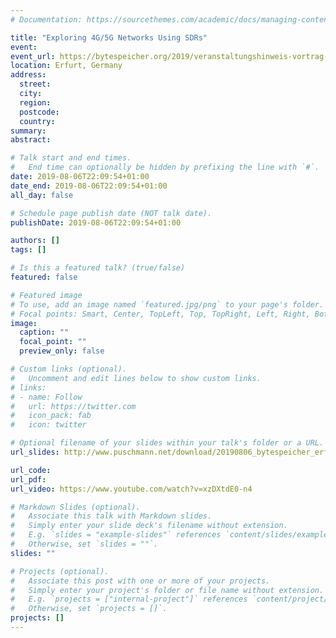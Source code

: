 ```yaml
---
# Documentation: https://sourcethemes.com/academic/docs/managing-content/

title: "Exploring 4G/5G Networks Using SDRs"
event:
event_url: https://bytespeicher.org/2019/veranstaltungshinweis-vortrag-ueber-sdr-lte-und-5g-am-6-august/
location: Erfurt, Germany
address:
  street:
  city:
  region:
  postcode:
  country:
summary:
abstract:

# Talk start and end times.
#   End time can optionally be hidden by prefixing the line with `#`.
date: 2019-08-06T22:09:54+01:00
date_end: 2019-08-06T22:09:54+01:00
all_day: false

# Schedule page publish date (NOT talk date).
publishDate: 2019-08-06T22:09:54+01:00

authors: []
tags: []

# Is this a featured talk? (true/false)
featured: false

# Featured image
# To use, add an image named `featured.jpg/png` to your page's folder. 
# Focal points: Smart, Center, TopLeft, Top, TopRight, Left, Right, BottomLeft, Bottom, BottomRight.
image:
  caption: ""
  focal_point: ""
  preview_only: false

# Custom links (optional).
#   Uncomment and edit lines below to show custom links.
# links:
# - name: Follow
#   url: https://twitter.com
#   icon_pack: fab
#   icon: twitter

# Optional filename of your slides within your talk's folder or a URL.
url_slides: http://www.puschmann.net/download/20190806_bytespeicher_erfurt.pdf

url_code:
url_pdf:
url_video: https://www.youtube.com/watch?v=xzDXtdE0-n4

# Markdown Slides (optional).
#   Associate this talk with Markdown slides.
#   Simply enter your slide deck's filename without extension.
#   E.g. `slides = "example-slides"` references `content/slides/example-slides.md`.
#   Otherwise, set `slides = ""`.
slides: ""

# Projects (optional).
#   Associate this post with one or more of your projects.
#   Simply enter your project's folder or file name without extension.
#   E.g. `projects = ["internal-project"]` references `content/project/deep-learning/index.md`.
#   Otherwise, set `projects = []`.
projects: []
---
```


